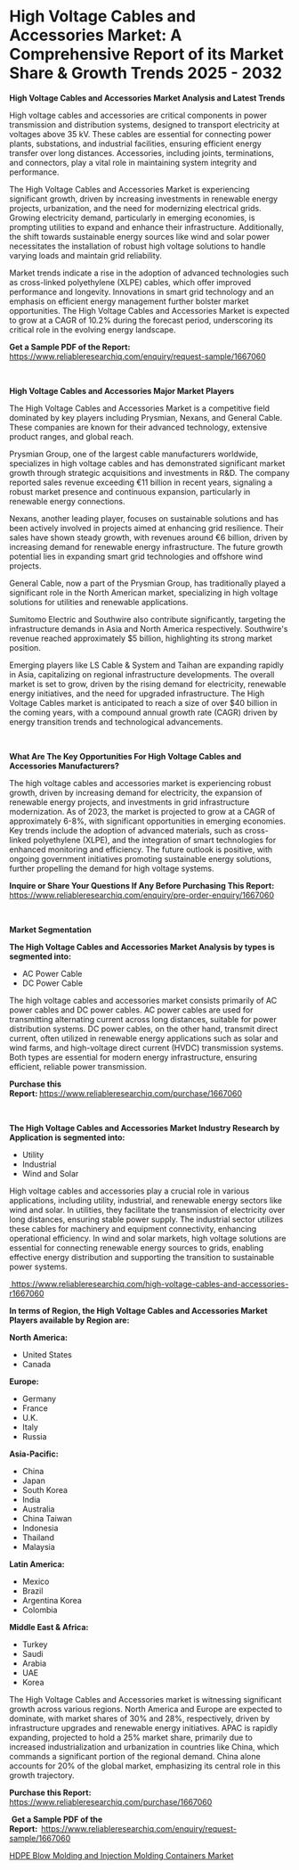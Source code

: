 <p><h1>High Voltage Cables and Accessories Market: A Comprehensive Report of its Market Share & Growth Trends 2025 - 2032</h1></p><p><strong>High Voltage Cables and Accessories Market Analysis and Latest Trends</strong></p>
<p><p>High voltage cables and accessories are critical components in power transmission and distribution systems, designed to transport electricity at voltages above 35 kV. These cables are essential for connecting power plants, substations, and industrial facilities, ensuring efficient energy transfer over long distances. Accessories, including joints, terminations, and connectors, play a vital role in maintaining system integrity and performance.</p><p>The High Voltage Cables and Accessories Market is experiencing significant growth, driven by increasing investments in renewable energy projects, urbanization, and the need for modernizing electrical grids. Growing electricity demand, particularly in emerging economies, is prompting utilities to expand and enhance their infrastructure. Additionally, the shift towards sustainable energy sources like wind and solar power necessitates the installation of robust high voltage solutions to handle varying loads and maintain grid reliability.</p><p>Market trends indicate a rise in the adoption of advanced technologies such as cross-linked polyethylene (XLPE) cables, which offer improved performance and longevity. Innovations in smart grid technology and an emphasis on efficient energy management further bolster market opportunities. The High Voltage Cables and Accessories Market is expected to grow at a CAGR of 10.2% during the forecast period, underscoring its critical role in the evolving energy landscape.</p></p>
<p><strong>Get a Sample PDF of the Report:&nbsp;</strong> <a href="https://www.reliableresearchiq.com/enquiry/request-sample/1667060?utm_campaign=3109&utm_medium=2&utm_source=Github&utm_content=ia&utm_term=08032025&utm_id=high-voltage-cables-and-accessories">https://www.reliableresearchiq.com/enquiry/request-sample/1667060</a></p>
<p>&nbsp;</p>
<p><strong>High Voltage Cables and Accessories Major Market Players</strong></p>
<p><p>The High Voltage Cables and Accessories Market is a competitive field dominated by key players including Prysmian, Nexans, and General Cable. These companies are known for their advanced technology, extensive product ranges, and global reach. </p><p>Prysmian Group, one of the largest cable manufacturers worldwide, specializes in high voltage cables and has demonstrated significant market growth through strategic acquisitions and investments in R&D. The company reported sales revenue exceeding €11 billion in recent years, signaling a robust market presence and continuous expansion, particularly in renewable energy connections.</p><p>Nexans, another leading player, focuses on sustainable solutions and has been actively involved in projects aimed at enhancing grid resilience. Their sales have shown steady growth, with revenues around €6 billion, driven by increasing demand for renewable energy infrastructure. The future growth potential lies in expanding smart grid technologies and offshore wind projects.</p><p>General Cable, now a part of the Prysmian Group, has traditionally played a significant role in the North American market, specializing in high voltage solutions for utilities and renewable applications. </p><p>Sumitomo Electric and Southwire also contribute significantly, targeting the infrastructure demands in Asia and North America respectively. Southwire's revenue reached approximately $5 billion, highlighting its strong market position.</p><p>Emerging players like LS Cable & System and Taihan are expanding rapidly in Asia, capitalizing on regional infrastructure developments. The overall market is set to grow, driven by the rising demand for electricity, renewable energy initiatives, and the need for upgraded infrastructure. The High Voltage Cables market is anticipated to reach a size of over $40 billion in the coming years, with a compound annual growth rate (CAGR) driven by energy transition trends and technological advancements.</p></p>
<p>&nbsp;</p>
<p><strong>What Are The Key Opportunities For High Voltage Cables and Accessories Manufacturers?</strong></p>
<p><p>The high voltage cables and accessories market is experiencing robust growth, driven by increasing demand for electricity, the expansion of renewable energy projects, and investments in grid infrastructure modernization. As of 2023, the market is projected to grow at a CAGR of approximately 6-8%, with significant opportunities in emerging economies. Key trends include the adoption of advanced materials, such as cross-linked polyethylene (XLPE), and the integration of smart technologies for enhanced monitoring and efficiency. The future outlook is positive, with ongoing government initiatives promoting sustainable energy solutions, further propelling the demand for high voltage systems.</p></p>
<p><strong>Inquire or Share Your Questions If Any Before Purchasing This Report:</strong> <a href="https://www.reliableresearchiq.com/enquiry/pre-order-enquiry/1667060?utm_campaign=3109&utm_medium=2&utm_source=Github&utm_content=ia&utm_term=08032025&utm_id=high-voltage-cables-and-accessories">https://www.reliableresearchiq.com/enquiry/pre-order-enquiry/1667060</a></p>
<p>&nbsp;</p>
<p><strong>Market Segmentation</strong></p>
<p><strong>The High Voltage Cables and Accessories Market Analysis by types is segmented into:</strong></p>
<p><ul><li>AC Power Cable</li><li>DC Power Cable</li></ul></p>
<p><p>The high voltage cables and accessories market consists primarily of AC power cables and DC power cables. AC power cables are used for transmitting alternating current across long distances, suitable for power distribution systems. DC power cables, on the other hand, transmit direct current, often utilized in renewable energy applications such as solar and wind farms, and high-voltage direct current (HVDC) transmission systems. Both types are essential for modern energy infrastructure, ensuring efficient, reliable power transmission.</p></p>
<p><strong>Purchase this Report:&nbsp;</strong><a href="https://www.reliableresearchiq.com/purchase/1667060?utm_campaign=3109&utm_medium=2&utm_source=Github&utm_content=ia&utm_term=08032025&utm_id=high-voltage-cables-and-accessories">https://www.reliableresearchiq.com/purchase/1667060</a></p>
<p>&nbsp;</p>
<p><strong>The High Voltage Cables and Accessories Market Industry Research by Application is segmented into:</strong></p>
<p><ul><li>Utility</li><li>Industrial</li><li>Wind and Solar</li></ul></p>
<p><p>High voltage cables and accessories play a crucial role in various applications, including utility, industrial, and renewable energy sectors like wind and solar. In utilities, they facilitate the transmission of electricity over long distances, ensuring stable power supply. The industrial sector utilizes these cables for machinery and equipment connectivity, enhancing operational efficiency. In wind and solar markets, high voltage solutions are essential for connecting renewable energy sources to grids, enabling effective energy distribution and supporting the transition to sustainable power systems.</p></p>
<p><a href="https://www.reliableresearchiq.com/high-voltage-cables-and-accessories-r1667060?utm_campaign=3109&utm_medium=2&utm_source=Github&utm_content=ia&utm_term=08032025&utm_id=high-voltage-cables-and-accessories">&nbsp;https://www.reliableresearchiq.com/high-voltage-cables-and-accessories-r1667060</a></p>
<p><strong>In terms of Region, the High Voltage Cables and Accessories Market Players available by Region are:</strong></p>
<p>
    <p> <strong> North America: </strong>
        <ul>
            <li>United States</li>
            <li>Canada</li>
        </ul>
        </p> 
    <p> <strong> Europe: </strong>
        <ul>
            <li>Germany</li>
            <li>France</li>
            <li>U.K.</li>
            <li>Italy</li>
            <li>Russia</li>
        </ul>
        </p> 
    <p> <strong> Asia-Pacific: </strong>
        <ul>
            <li>China</li>
            <li>Japan</li>
            <li>South Korea</li>
            <li>India</li>
            <li>Australia</li>
            <li>China Taiwan</li>
            <li>Indonesia</li>
            <li>Thailand</li>
            <li>Malaysia</li>
        </ul>
        </p> 
    <p> <strong> Latin America: </strong>
        <ul>
            <li>Mexico</li>
            <li>Brazil</li>
            <li>Argentina Korea</li>
            <li>Colombia</li>
        </ul>
        </p> 
    <p> <strong> Middle East & Africa: </strong>
        <ul>
            <li>Turkey</li>
            <li>Saudi</li>
            <li>Arabia</li>
            <li>UAE</li>
            <li>Korea</li>
        </ul>
    </p>
    </p>
<p><p>The High Voltage Cables and Accessories market is witnessing significant growth across various regions. North America and Europe are expected to dominate, with market shares of 30% and 28%, respectively, driven by infrastructure upgrades and renewable energy initiatives. APAC is rapidly expanding, projected to hold a 25% market share, primarily due to increased industrialization and urbanization in countries like China, which commands a significant portion of the regional demand. China alone accounts for 20% of the global market, emphasizing its central role in this growth trajectory.</p></p>
<p><strong>Purchase this Report: </strong><a href="https://www.reliableresearchiq.com/purchase/1667060?utm_campaign=3109&utm_medium=2&utm_source=Github&utm_content=ia&utm_term=08032025&utm_id=high-voltage-cables-and-accessories">https://www.reliableresearchiq.com/purchase/1667060</a></p>
<p>&nbsp;<strong>Get a Sample PDF of the Report:&nbsp;&nbsp;</strong><a href="https://www.reliableresearchiq.com/enquiry/request-sample/1667060?utm_campaign=3109&utm_medium=2&utm_source=Github&utm_content=ia&utm_term=08032025&utm_id=high-voltage-cables-and-accessories">https://www.reliableresearchiq.com/enquiry/request-sample/1667060</a></p>
<p><strong></strong></p>
<p><p><a href="https://github.com/vigoseiler/Market-Research-Report-List-1/blob/main/hdpe-blow-molding-and-injection-molding-containers-market.md?utm_campaign=3109&utm_medium=2&utm_source=Github&utm_content=ia&utm_term=08032025&utm_id=high-voltage-cables-and-accessories">HDPE Blow Molding and Injection Molding Containers Market</a></p></p>